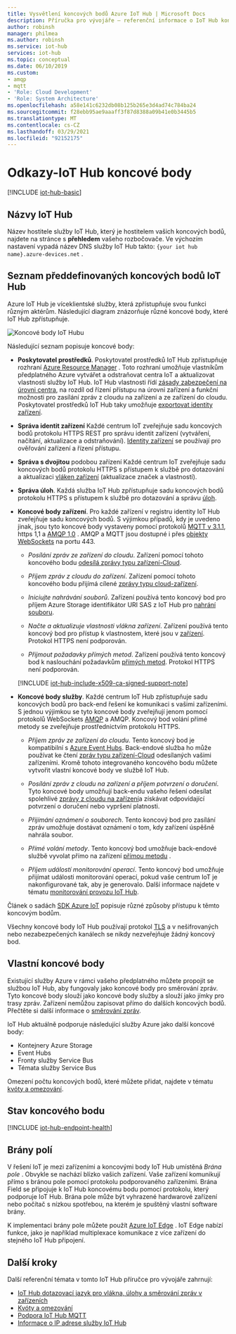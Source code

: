 ```yaml
---
title: Vysvětlení koncových bodů Azure IoT Hub | Microsoft Docs
description: Příručka pro vývojáře – referenční informace o IoT Hub koncové body s přístupem k zařízením a ke službám.
author: robinsh
manager: philmea
ms.author: robinsh
ms.service: iot-hub
services: iot-hub
ms.topic: conceptual
ms.date: 06/10/2019
ms.custom:
- amqp
- mqtt
- 'Role: Cloud Development'
- 'Role: System Architecture'
ms.openlocfilehash: a58e141c6232db08b125b265e3d4ad74c784ba24
ms.sourcegitcommit: f28ebb95ae9aaaff3f87d8388a09b41e0b3445b5
ms.translationtype: MT
ms.contentlocale: cs-CZ
ms.lasthandoff: 03/29/2021
ms.locfileid: "92152175"
---
```

# <a name="reference---iot-hub-endpoints"></a>Odkazy-IoT Hub koncové body

[!INCLUDE [iot-hub-basic](../../includes/iot-hub-basic-partial.md)]

## <a name="iot-hub-names"></a>Názvy IoT Hub

Název hostitele služby IoT Hub, který je hostitelem vašich koncových bodů, najdete na stránce s  **přehledem** vašeho rozbočovače. Ve výchozím nastavení vypadá název DNS služby IoT Hub takto: `{your iot hub name}.azure-devices.net` .

## <a name="list-of-built-in-iot-hub-endpoints"></a>Seznam předdefinovaných koncových bodů IoT Hub

Azure IoT Hub je víceklientské služby, která zpřístupňuje svou funkci různým aktérům. Následující diagram znázorňuje různé koncové body, které IoT Hub zpřístupňuje.

![Koncové body IoT Hubu](./media/iot-hub-devguide-endpoints/endpoints.png)

Následující seznam popisuje koncové body:

* **Poskytovatel prostředků**. Poskytovatel prostředků IoT Hub zpřístupňuje rozhraní [Azure Resource Manager](../azure-resource-manager/management/overview.md) . Toto rozhraní umožňuje vlastníkům předplatného Azure vytvářet a odstraňovat centra IoT a aktualizovat vlastnosti služby IoT Hub. IoT Hub vlastnosti řídí [zásady zabezpečení na úrovni centra](iot-hub-devguide-security.md#access-control-and-permissions), na rozdíl od řízení přístupu na úrovni zařízení a funkční možnosti pro zasílání zpráv z cloudu na zařízení a ze zařízení do cloudu. Poskytovatel prostředků IoT Hub taky umožňuje [exportovat identity zařízení](iot-hub-devguide-identity-registry.md#import-and-export-device-identities).

* **Správa identit zařízení** Každé centrum IoT zveřejňuje sadu koncových bodů protokolu HTTPS REST pro správu identit zařízení (vytváření, načítání, aktualizace a odstraňování). [Identity zařízení](iot-hub-devguide-identity-registry.md) se používají pro ověřování zařízení a řízení přístupu.

* **Správa s dvojitou** podobou zařízení Každé centrum IoT zveřejňuje sadu koncových bodů protokolu HTTPS s přístupem k službě pro dotazování a aktualizaci [vláken zařízení](iot-hub-devguide-device-twins.md) (aktualizace značek a vlastností). 

* **Správa úloh**. Každá služba IoT Hub zpřístupňuje sadu koncových bodů protokolu HTTPS s přístupem k službě pro dotazování a správu [úloh](iot-hub-devguide-jobs.md).

* **Koncové body zařízení**. Pro každé zařízení v registru identity IoT Hub zveřejňuje sadu koncových bodů. S výjimkou případů, kdy je uvedeno jinak, jsou tyto koncové body vystaveny pomocí protokolů [MQTT v 3.1.1](https://mqtt.org/), https 1,1 a [AMQP 1,0](https://www.amqp.org/) . AMQP a MQTT jsou dostupné i přes [objekty WebSockets](https://tools.ietf.org/html/rfc6455) na portu 443.

  * *Posílání zpráv ze zařízení do cloudu*. Zařízení pomocí tohoto koncového bodu [odesílá zprávy typu zařízení-Cloud](iot-hub-devguide-messages-d2c.md).

  * *Příjem zpráv z cloudu do zařízení*. Zařízení pomocí tohoto koncového bodu přijímá cílené [zprávy typu cloud-zařízení](iot-hub-devguide-messages-c2d.md).

  * *Iniciujte nahrávání souborů*. Zařízení používá tento koncový bod pro příjem Azure Storage identifikátor URI SAS z IoT Hub pro [nahrání souboru](iot-hub-devguide-file-upload.md).

  * *Načte a aktualizuje vlastnosti vlákna zařízení*. Zařízení používá tento koncový bod pro přístup k vlastnostem, které jsou v [zařízení](iot-hub-devguide-device-twins.md). Protokol HTTPS není podporován.

  * *Přijmout požadavky přímých metod*. Zařízení používá tento koncový bod k naslouchání požadavkům [přímých metod](iot-hub-devguide-direct-methods.md). Protokol HTTPS není podporován.

  [!INCLUDE [iot-hub-include-x509-ca-signed-support-note](../../includes/iot-hub-include-x509-ca-signed-support-note.md)]

* **Koncové body služby**. Každé centrum IoT Hub zpřístupňuje sadu koncových bodů pro back-end řešení ke komunikaci s vašimi zařízeními. S jednou výjimkou se tyto koncové body zveřejňují jenom pomocí protokolů WebSockets [AMQP](https://www.amqp.org/) a AMQP. Koncový bod volání přímé metody se zveřejňuje prostřednictvím protokolu HTTPS.
  
  * *Příjem zpráv ze zařízení do cloudu*. Tento koncový bod je kompatibilní s [Azure Event Hubs](https://azure.microsoft.com/documentation/services/event-hubs/). Back-endové služba ho může používat ke čtení [zpráv typu zařízení-Cloud](iot-hub-devguide-messages-d2c.md) odesílaných vašimi zařízeními. Kromě tohoto integrovaného koncového bodu můžete vytvořit vlastní koncové body ve službě IoT Hub.
  
  * *Posílání zpráv z cloudu na zařízení a příjem potvrzení o doručení*. Tyto koncové body umožňují back-endu vašeho řešení odesílat spolehlivé [zprávy z cloudu na zařízení](iot-hub-devguide-messages-c2d.md)a získávat odpovídající potvrzení o doručení nebo vypršení platnosti.
  
  * *Přijímání oznámení o souborech*. Tento koncový bod pro zasílání zpráv umožňuje dostávat oznámení o tom, kdy zařízení úspěšně nahrála soubor. 
  
  * *Přímé volání metody*. Tento koncový bod umožňuje back-endové službě vyvolat přímo na zařízení [přímou metodu](iot-hub-devguide-direct-methods.md) .
  
  * *Příjem událostí monitorování operací*. Tento koncový bod umožňuje přijímat události monitorování operací, pokud vaše centrum IoT je nakonfigurované tak, aby je generovalo. Další informace najdete v tématu [monitorování provozu IoT Hub](iot-hub-operations-monitoring.md).

Článek o sadách [SDK Azure IoT](iot-hub-devguide-sdks.md) popisuje různé způsoby přístupu k těmto koncovým bodům.

Všechny koncové body IoT Hub používají protokol [TLS](https://tools.ietf.org/html/rfc5246) a v nešifrovaných nebo nezabezpečených kanálech se nikdy nezveřejňuje žádný koncový bod.

## <a name="custom-endpoints"></a>Vlastní koncové body

Existující služby Azure v rámci vašeho předplatného můžete propojit se službou IoT Hub, aby fungovaly jako koncové body pro směrování zpráv. Tyto koncové body slouží jako koncové body služby a slouží jako jímky pro trasy zpráv. Zařízení nemůžou zapisovat přímo do dalších koncových bodů. Přečtěte si další informace o [směrování zpráv](../iot-hub/iot-hub-devguide-messages-d2c.md).

IoT Hub aktuálně podporuje následující služby Azure jako další koncové body:

* Kontejnery Azure Storage
* Event Hubs
* Fronty služby Service Bus
* Témata služby Service Bus

Omezení počtu koncových bodů, které můžete přidat, najdete v tématu [kvóty a omezování](iot-hub-devguide-quotas-throttling.md).

## <a name="endpoint-health"></a>Stav koncového bodu

[!INCLUDE [iot-hub-endpoint-health](../../includes/iot-hub-include-endpoint-health.md)]

## <a name="field-gateways"></a>Brány polí

V řešení IoT je mezi zařízeními a koncovými body IoT Hub umístěná *Brána pole* . Obvykle se nachází blízko vašich zařízení. Vaše zařízení komunikují přímo s bránou pole pomocí protokolu podporovaného zařízeními. Brána Field se připojuje k IoT Hub koncovému bodu pomocí protokolu, který podporuje IoT Hub. Brána pole může být vyhrazené hardwarové zařízení nebo počítač s nízkou spotřebou, na kterém je spuštěný vlastní software brány.

K implementaci brány pole můžete použít [Azure IoT Edge](../iot-edge/index.yml) . IoT Edge nabízí funkce, jako je například multiplexace komunikace z více zařízení do stejného IoT Hub připojení.

## <a name="next-steps"></a>Další kroky

Další referenční témata v tomto IoT Hub příručce pro vývojáře zahrnují:

* [IoT Hub dotazovací jazyk pro vlákna, úlohy a směrování zpráv v zařízeních](iot-hub-devguide-query-language.md)
* [Kvóty a omezování](iot-hub-devguide-quotas-throttling.md)
* [Podpora IoT Hub MQTT](iot-hub-mqtt-support.md)
* [Informace o IP adrese služby IoT Hub](iot-hub-understand-ip-address.md)
